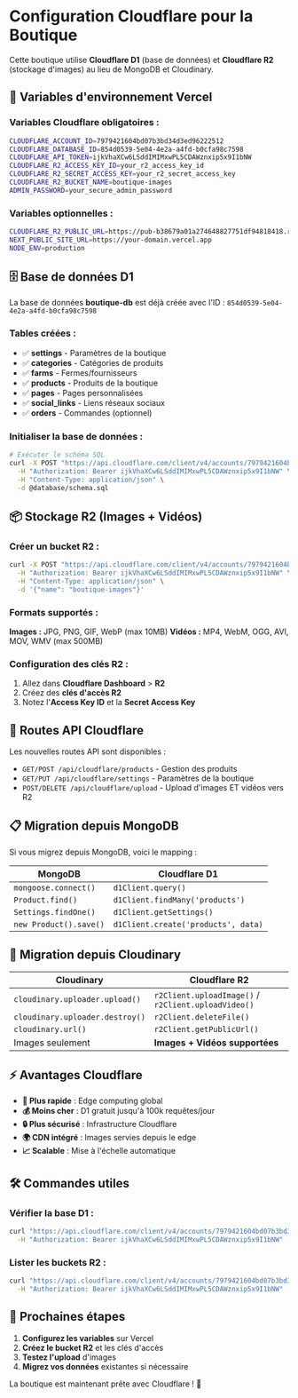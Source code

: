 # Configuration Cloudflare pour la Boutique

Cette boutique utilise **Cloudflare D1** (base de données) et **Cloudflare R2** (stockage d'images) au lieu de MongoDB et Cloudinary.

## 🔧 Variables d'environnement Vercel

### **Variables Cloudflare obligatoires :**

```bash
CLOUDFLARE_ACCOUNT_ID=7979421604bd07b3bd34d3ed96222512
CLOUDFLARE_DATABASE_ID=854d0539-5e04-4e2a-a4fd-b0cfa98c7598
CLOUDFLARE_API_TOKEN=ijkVhaXCw6LSddIMIMxwPL5CDAWznxip5x9I1bNW
CLOUDFLARE_R2_ACCESS_KEY_ID=your_r2_access_key_id
CLOUDFLARE_R2_SECRET_ACCESS_KEY=your_r2_secret_access_key
CLOUDFLARE_R2_BUCKET_NAME=boutique-images
ADMIN_PASSWORD=your_secure_admin_password
```

### **Variables optionnelles :**
```bash
CLOUDFLARE_R2_PUBLIC_URL=https://pub-b38679a01a274648827751df94818418.r2.dev
NEXT_PUBLIC_SITE_URL=https://your-domain.vercel.app
NODE_ENV=production
```

## 🗄️ Base de données D1

La base de données **boutique-db** est déjà créée avec l'ID : `854d0539-5e04-4e2a-a4fd-b0cfa98c7598`

### Tables créées :
- ✅ **settings** - Paramètres de la boutique
- ✅ **categories** - Catégories de produits  
- ✅ **farms** - Fermes/fournisseurs
- ✅ **products** - Produits de la boutique
- ✅ **pages** - Pages personnalisées
- ✅ **social_links** - Liens réseaux sociaux
- ✅ **orders** - Commandes (optionnel)

### Initialiser la base de données :

```bash
# Exécuter le schéma SQL
curl -X POST "https://api.cloudflare.com/client/v4/accounts/7979421604bd07b3bd34d3ed96222512/d1/database/854d0539-5e04-4e2a-a4fd-b0cfa98c7598/query" \
  -H "Authorization: Bearer ijkVhaXCw6LSddIMIMxwPL5CDAWznxip5x9I1bNW" \
  -H "Content-Type: application/json" \
  -d @database/schema.sql
```

## 📦 Stockage R2 (Images + Vidéos)

### Créer un bucket R2 :

```bash
curl -X POST "https://api.cloudflare.com/client/v4/accounts/7979421604bd07b3bd34d3ed96222512/r2/buckets" \
  -H "Authorization: Bearer ijkVhaXCw6LSddIMIMxwPL5CDAWznxip5x9I1bNW" \
  -H "Content-Type: application/json" \
  -d '{"name": "boutique-images"}'
```

### Formats supportés :

**Images :** JPG, PNG, GIF, WebP (max 10MB)
**Vidéos :** MP4, WebM, OGG, AVI, MOV, WMV (max 500MB)

### Configuration des clés R2 :

1. Allez dans **Cloudflare Dashboard** > **R2**
2. Créez des **clés d'accès R2** 
3. Notez l'**Access Key ID** et la **Secret Access Key**

## 🚀 Routes API Cloudflare

Les nouvelles routes API sont disponibles :

- `GET/POST /api/cloudflare/products` - Gestion des produits
- `GET/PUT /api/cloudflare/settings` - Paramètres de la boutique  
- `POST/DELETE /api/cloudflare/upload` - Upload d'images ET vidéos vers R2

## 📋 Migration depuis MongoDB

Si vous migrez depuis MongoDB, voici le mapping :

| MongoDB | Cloudflare D1 |
|---------|---------------|
| `mongoose.connect()` | `d1Client.query()` |
| `Product.find()` | `d1Client.findMany('products')` |
| `Settings.findOne()` | `d1Client.getSettings()` |
| `new Product().save()` | `d1Client.create('products', data)` |

## 🔄 Migration depuis Cloudinary

| Cloudinary | Cloudflare R2 |
|------------|---------------|
| `cloudinary.uploader.upload()` | `r2Client.uploadImage()` / `r2Client.uploadVideo()` |
| `cloudinary.uploader.destroy()` | `r2Client.deleteFile()` |
| `cloudinary.url()` | `r2Client.getPublicUrl()` |
| Images seulement | **Images + Vidéos supportées** |

## ⚡ Avantages Cloudflare

- **🚀 Plus rapide** : Edge computing global
- **💰 Moins cher** : D1 gratuit jusqu'à 100k requêtes/jour
- **🔒 Plus sécurisé** : Infrastructure Cloudflare
- **🌍 CDN intégré** : Images servies depuis le edge
- **📈 Scalable** : Mise à l'échelle automatique

## 🛠️ Commandes utiles

### Vérifier la base D1 :
```bash
curl "https://api.cloudflare.com/client/v4/accounts/7979421604bd07b3bd34d3ed96222512/d1/database/854d0539-5e04-4e2a-a4fd-b0cfa98c7598" \
  -H "Authorization: Bearer ijkVhaXCw6LSddIMIMxwPL5CDAWznxip5x9I1bNW"
```

### Lister les buckets R2 :
```bash
curl "https://api.cloudflare.com/client/v4/accounts/7979421604bd07b3bd34d3ed96222512/r2/buckets" \
  -H "Authorization: Bearer ijkVhaXCw6LSddIMIMxwPL5CDAWznxip5x9I1bNW"
```

## 🎯 Prochaines étapes

1. **Configurez les variables** sur Vercel
2. **Créez le bucket R2** et les clés d'accès
3. **Testez l'upload** d'images 
4. **Migrez vos données** existantes si nécessaire

La boutique est maintenant prête avec Cloudflare ! 🎉